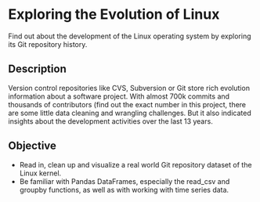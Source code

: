 # Exploring the Evolution of Linux
Find out about the development of the Linux operating system by exploring its Git repository history.

## Description
Version control repositories like CVS, Subversion or Git store rich evolution information about a software project. With almost 700k 
commits and thousands of contributors (find out the exact number in this project, there are some little data cleaning and wrangling 
challenges. But it also indicated insights about the development activities over the last 13 years.

## Objective
- Read in, clean up and visualize a real world Git repository dataset of the Linux kernel. 
- Be familiar with Pandas DataFrames, especially the read_csv and groupby functions, as well as with working with time series data.
